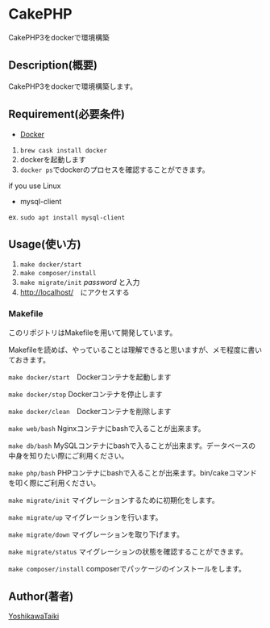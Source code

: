 # CakePHP

CakePHP3をdockerで環境構築

## Description(概要)

CakePHP3をdockerで環境構築します。

## Requirement(必要条件)

- [Docker](https://www.docker.com/)

1. `brew cask install docker`
2. dockerを起動します
3. `docker ps`でdockerのプロセスを確認することができます。

if you use Linux
 
- mysql-client
 
ex. `sudo apt install mysql-client`


## Usage(使い方)

1. `make docker/start`
2. `make composer/install`
3. `make migrate/init` *password* と入力
4. [http://localhost/](http://localhost/)　にアクセスする

### Makefile

このリポジトリはMakefileを用いて開発しています。

Makefileを読めば、やっていることは理解できると思いますが、メモ程度に書いておきます。

`make docker/start`　Dockerコンテナを起動します

`make docker/stop` Dockerコンテナを停止します

`make docker/clean`　Dockerコンテナを削除します

`make web/bash` Nginxコンテナにbashで入ることが出来ます。

`make db/bash` MySQLコンテナにbashで入ることが出来ます。データベースの中身を知りたい際にご利用ください。

`make php/bash` PHPコンテナにbashで入ることが出来ます。bin/cakeコマンドを叩く際にご利用ください。 

`make migrate/init` マイグレーションするために初期化をします。

`make migrate/up` マイグレーションを行います。

`make migrate/down` マイグレーションを取り下げます。

`make migrate/status` マイグレーションの状態を確認することができます。

`make composer/install` composerでパッケージのインストールをします。

## Author(著者)

[YoshikawaTaiki](https://github.com/YoshikawaTaiki)

